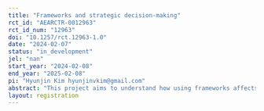 ```yaml
---
title: "Frameworks and strategic decision-making"
rct_id: "AEARCTR-0012963"
rct_id_num: "12963"
doi: "10.1257/rct.12963-1.0"
date: "2024-02-07"
status: "in_development"
jel: "nan"
start_year: "2024-02-08"
end_year: "2025-02-08"
pi: "Hyunjin Kim hyunjinvkim@gmail.com"
abstract: "This project aims to understand how using frameworks affects the crafting of strategic options."
layout: registration
---
```


